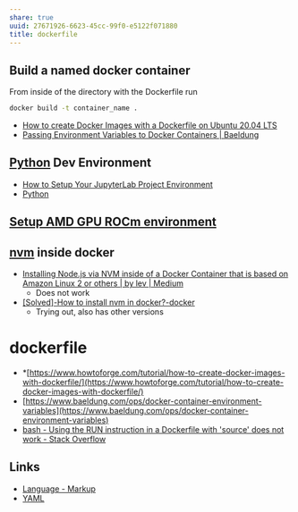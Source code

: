 ```yaml
---
share: true
uuid: 27671926-6623-45cc-99f0-e5122f071880
title: dockerfile
---
```

## Build a named docker container


From inside of the directory with the Dockerfile run
``` bash
docker build -t container_name .
```

* [How to create Docker Images with a Dockerfile on Ubuntu 20.04 LTS](https://www.howtoforge.com/tutorial/how-to-create-docker-images-with-dockerfile/)
* [Passing Environment Variables to Docker Containers | Baeldung](https://www.baeldung.com/ops/docker-container-environment-variables)
## [Python](/80428ac9-197a-4c70-9230-119cf9079782) Dev Environment

* [How to Setup Your JupyterLab Project Environment](https://towardsdatascience.com/how-to-setup-your-jupyterlab-project-environment-74909dade29b?gi=dd0fed65e860)
* [Python](/80428ac9-197a-4c70-9230-119cf9079782)

## [Setup AMD GPU ROCm environment](/undefined)

## [nvm](/d631fbd2-3680-49fb-8bf0-b009d6c43210) inside docker

* [Installing Node.js via NVM inside of a Docker Container that is based on Amazon Linux 2 or others | by lev | Medium](https://medium.com/@levsoroka/installing-node-js-via-nvm-inside-of-a-docker-container-that-is-based-on-amazon-linux-2-or-others-6e59c7dac5)
	* Does not work
* [[Solved]-How to install nvm in docker?-docker](https://www.appsloveworld.com/docker/100/1/how-to-install-nvm-in-docker)
	* Trying out, also has other versions
# dockerfile
* *[https://www.howtoforge.com/tutorial/how-to-create-docker-images-with-dockerfile/](https://www.howtoforge.com/tutorial/how-to-create-docker-images-with-dockerfile/)
* [https://www.baeldung.com/ops/docker-container-environment-variables](https://www.baeldung.com/ops/docker-container-environment-variables)
* [bash - Using the RUN instruction in a Dockerfile with 'source' does not work - Stack Overflow](https://stackoverflow.com/questions/20635472/using-the-run-instruction-in-a-dockerfile-with-source-does-not-work)

## Links

* [Language - Markup](/1881c3bf-5c49-4d28-9d7b-ba80fea5094b) 
* [YAML](/5480b258-6a4c-4d56-b0b5-fe28823d74ac)